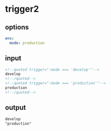 # trigger2

## options

```yaml
env:
  mode: production
```

## input

```html
<!--quoted trigger=":mode === 'develop'"-->
develop
<!--/quoted-->
<!--quoted trigger=":mode === 'production'"-->
production
<!--/quoted-->
```

## output

```html
develop
"production"
```